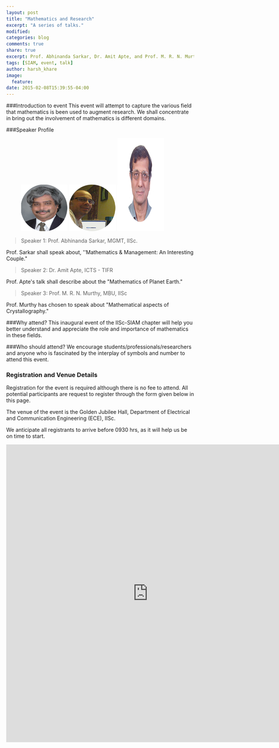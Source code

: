 ```yaml
---
layout: post
title: "Mathematics and Research"
excerpt: "A series of talks."
modified:
categories: blog
comments: true
share: true
excerpt: Prof. Abhinanda Sarkar, Dr. Amit Apte, and Prof. M. R. N. Murthy
tags: [SIAM, event, talk]
author: harsh_khare
image:
  feature:
date: 2015-02-08T15:39:55-04:00
---
```


###Introduction to event
This event will attempt to capture the various field that mathematics is been used to augment research. We shall concentrate in bring out the involvement of mathematics is different domains.

###Speaker Profile

<figure class="third">
	<a href="http://mgmt.iisc.ernet.in/newwordpress/abhinanda-sarkar/"><img src="/images/event1/abhinanda.png" alt="image" height="125" width="125"></a>
	<a href="https://home.icts.res.in/~apte/"><img src="/images/event1/amit.png" alt="image" height="125" width="125"></a>
	<a href="http://mbu.iisc.ernet.in/~mrnlab/"><img src="/images/event1/murthy.png" alt="image" height="250" width="125"></a>
<!--	<figcaption>Caption describing these three images.</figcaption> -->
</figure>

> Speaker 1: Prof. Abhinanda Sarkar, MGMT, IISc. 

Prof. Sarkar shall speak about, ''Mathematics & Management: An Interesting Couple."

>Speaker 2: Dr. Amit Apte, ICTS - TIFR

Prof. Apte's talk shall describe about the "Mathematics of Planet Earth."

>Speaker 3: Prof. M. R. N. Murthy, MBU, IISc

Prof. Murthy has chosen to speak about "Mathematical aspects of Crystallography."

###Why attend?
This inaugural event of the IISc-SIAM chapter will help you better understand and appreciate the role and importance of mathematics in these fields. 

###Who should attend?
We encourage students/professionals/researchers and anyone who is fascinated by the interplay of symbols and number to attend this event.

### Registration and Venue Details
Registration for the event is required although there is no fee to attend. All potential participants are request to register through the form given below in this page.

The venue of the event is the Golden Jubilee Hall, Department of Electrical and Communication Engineering (ECE), IISc.

We anticipate all registrants to arrive before 0930 hrs, as it will help us be on time to start. 

<iframe src="https://docs.google.com/forms/d/1wCZIpsp9U0Y21-b8WrvFTwURaaqEaNEHisp84NsckPE/viewform?embedded=true" width="760" height="800" frameborder="0" marginheight="0" marginwidth="0">Loading...</iframe>

